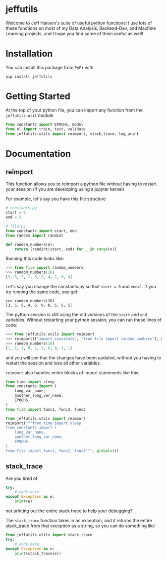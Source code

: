 # jeffutils

Welcome to Jeff Hansen's suite of useful python functions! I use lots of these functions on most of my Data Analysis, Backend-Dev, and Machine Learning projects, and I hope you find some of them useful as well!

# Installation

You can install this package from `PyPi` with
```
pip install jeffutils
```

# Getting Started

At the top of your python file, you can import any function from the `jeffutils.util` module

```python
from constants import EPOCHS, model
from ml import train, test, validate
from jeffutils.utils import reimport, stack_trace, log_print
```

# Documentation

## reimport

This function allows you to reimport a python file without having to restart your session (if you are developing using a jupyter kernel)

For example, let's say you have this file structure
```Python
# constants.py
start = 0
end = 5
```
```Python
# file.py
from constants import start, end
from random import randint

def random_numbers(n):
    return [randint(start, end) for _ in range(n)]
```
Running this code looks like:
```Python
>>> from file import random_numbers
>>> random_numbers(10)
[3, 5, 2, 1, 3, 0, 4, 2, 0, 4]
```
Let's say you change the constants.py so that `start = 0` and `end=1`. If you try running the same code, you get:
```
>>> random_numbers(10)
[3, 5, 5, 4, 5, 0, 0, 5, 5, 5]
```
The python session is still using the old versions of the `start` and `end` variables. Without restarting your python session, you can run these lines of code:
```Python
>>> from jeffutils.utils import reimport
>>> reimport(["import constants", "from file import random_numbers"], globals())
>>> random_numbers(10)
[1, 1, 1, 0, 1, 1, 0, 0, 1, 1]
```
and you will see that the changes have been updated, without you having to restart the session and lose all other variables.

`reimport` also handles entire blocks of import statements like this:
```Python
from time import sleep
from constants import (
    long_var_name,
    another_long_var_name,
    EPOCHS
)
from file import func1, func2, func3
```
```Python
from jeffutils.utils import reimport
reimport("""from time import sleep
from constants import (
    long_var_name,
    another_long_var_name,
    EPOCHS
)
from file import func1, func2, func3""", globals())
```

## stack_trace

Are you tired of
```Python
try:
    # code here
except Exception as e:
    print(e)
```
not printing out the entire stack trace to help your debugging?

The `stack_trace` function takes in an exception, and it returns the entire stack_trace from that exception as a string, so you  can do something like
```Python
from jeffutils.utils import stack_trace
try:
    # code here
except Exception as e:
    print(stack_trace(e))
```

